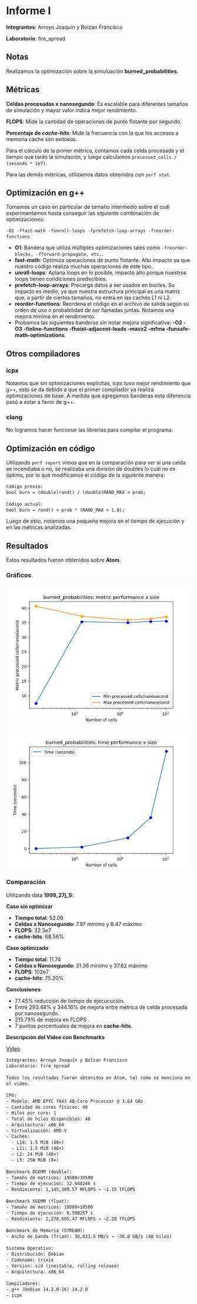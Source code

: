 # Informe I

__Integrantes__: Arroyo Joaquin y Bolzan Francisco

__Laboratorio__: fire_spread

## Notas

Realizamos la optimización sobre la simuluación __burned_probabilities__.

## Métricas

__Celdas procesadas x nanosegundo__: Es escalable para diferentes tamaños de simulación y mayor valor indica mejor rendimiento.

__FLOPS__: Mide la cantidad de operaciones de punto flotante por segundo.

__Porcentaje de _cache-hits___: Mide la frecuencia con la que los accesos a memoria cache son exitosos.

Para el cálculo de la primer métrica, contamos cada celda procesada y el tiempo que tardó la simulación, y luego calculamos ```processed_cells / (seconds * 1e7)```.

Para las demás métricas, utilizamos datos obtenidos con ```perf stat```.

## Optimización en g++

Tomamos un caso en particular de tamaño intermedio sobre el cuál experimentamos hasta conseguir las siguiente combinación de optimizaciones:

```
-O1 -ffast-math -funroll-loops -fprefetch-loop-arrays -freorder-functions
```

- __O1__: Bandera que utiliza múltiples optimizaciones tales como ```-freorder-blocks, -fforward-propagate, etc.```.
- __fast-math__: Optimiza operaciones de punto flotante. Alto impacto ya que nuestro código realiza muchas operaciones de este tipo.
- __unroll-loops__: Aplana loops en lo posible, impacto alto porque nuestros loops tienen condiciones predecibles.
- __prefetch-loop-arrays__: Precarga datos a ser usados en bucles. Su impacto es medio, ya que nuestra estructura principal es una matriz que, a partir de ciertos tamaños, no entra en las cachés L1 ni L2.
- __reorder-functions__: Reordena el código en el archivo de salida según su orden de uso o probabilidad de ser llamadas juntas. Notamos una mejora mínima en el rendimiento.
- Probamos las siguientes banderas sin notar mejora significativa: __-O2 -O3 -finline-functions -fhoist-adjacent-loads -mavx2 -mfma -funsafe-math-optimizations__.

## Otros compiladores

### icpx

Notamos que sin optimizaciones explícitas, icpx tuvo mejor rendimiento que g++, esto se da debido a que el primer compilador ya realiza optimizaciones de base.  A medida que agregamos banderas esta diferencia pasó a estar a favor de g++.

### clang

No logramos hacer funcionar las librerías para compilar el programa.

## Optimización en código

Utilizando ```perf report``` vimos que en la comparación para ver si una celda se incendiaba o no, se realizaba una división de doubles lo cuál no es óptimo, por lo que modificamos el código de la siguiente manera:

```
Código previo:
bool burn = (double)rand() / (double)RAND_MAX < prob;

Código actual:
bool burn = rand() < prob * (RAND_MAX + 1.0);
```

Luego de esto, notamos una pequeña mejora en el tiempo de ejecución y en las métricas analizadas.


## Resultados

Estos resultados fueron obtenidos sobre __Atom__.

### Gráficos

![](../final_plots/burned_probabilities_perf_1.png)


![](../final_plots/burned_probabilities_time_1.png)

### Comparación

Utilizando data __1999_27j_S__:

__Caso sin optimizar__

- __Tiempo total__: 52.06
- __Celdas x Nanosegundo__: 7.97 mínimo y 8.47 máximo
- __FLOPS__: 32.3e7
- __cache-hits__: 68.56%

__Caso optimizado__

- __Tiempo total__: 11.74
- __Celdas x Nanosegundo__: 31.36 mínimo y 37.62 máximo
- __FLOPS__: 102e7
- __cache-hits__: 75.20%

__Conclusiones__

- 77.45% reducción de tiempo de ejecucución.
- Entre 293.48% y 344.16% de mejora entre métrica de celda procesada por nanosegundo.
- 215.79% de mejora en FLOPS .
- 7 puntos porcentuales de mejora en __cache-hits__.

__Descripción del Video con Benchmarks__

[Video](https://youtu.be/nQsPRysa6mE)

```
Integrantes: Arroyo Joaquín y Bolzan Francisco
Laboratorio: fire_spread

Todos los resultados fueron obtenidos en Atom, tal como se menciona en el video.

CPU:
- Modelo: AMD EPYC 7643 48-Core Processor @ 3.64 GHz
- Cantidad de cores físicos: 48
- Hilos por core: 1
- Total de hilos disponibles: 48
- Arquitectura: x86_64
- Virtualización: AMD-V
- Cachés:
  - L1d: 1.5 MiB (48×)
  - L1i: 1.5 MiB (48×)
  - L2: 24 MiB (48×)
  - L3: 256 MiB (8×)

Benchmark DGEMM (double):
- Tamaño de matrices: 19500×19500
- Tiempo de ejecución: 12.948246 s
- Rendimiento: 1,145,309.57 MFLOPS → ~1.15 TFLOPS

Benchmark SGEMM (float):
- Tamaño de matrices: 19500×19500
- Tiempo de ejecución: 6.508257 s
- Rendimiento: 2,278,605.47 MFLOPS → ~2.28 TFLOPS

Benchmark de Memoria (STREAM):
- Ancho de banda (Triad): 30,033.5 MB/s → ~30.0 GB/s (48 hilos)

Sistema Operativo:
- Distribución: Debian
- Codename: trixie
- Versión: sid (inestable, rolling release)
- Arquitectura: x86_64

Compiladores:
- g++ (Debian 14.2.0-16) 14.2.0
- icpx
```